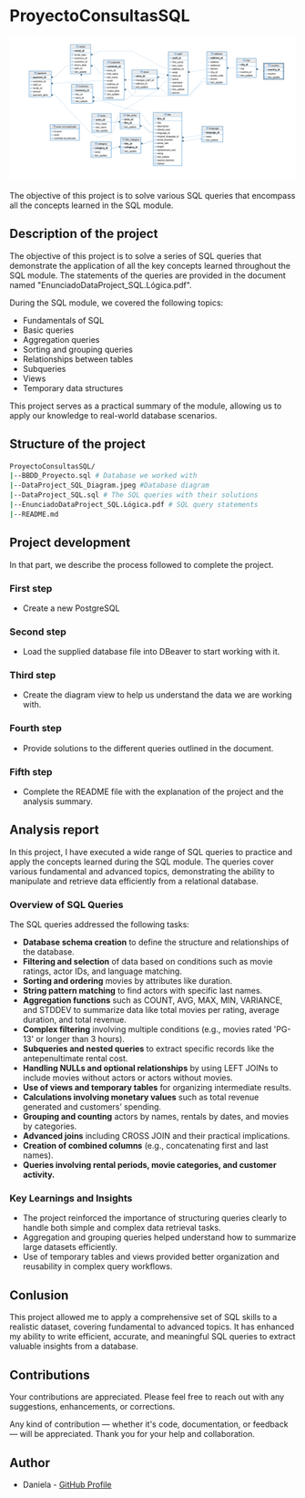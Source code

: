 # ProyectoConsultasSQL


![SQL Diagram](DataProject_SQL_Diagram.jpeg)



The objective of this project is to solve various SQL queries that encompass all the concepts learned in the SQL module.

## Description of the project
The objective of this project is to solve a series of SQL queries that demonstrate the application of all the key concepts learned throughout the SQL module. The statements of the queries are provided in the document named "EnunciadoDataProject_SQL.Lógica.pdf".

During the SQL module, we covered the following topics:
- Fundamentals of SQL
- Basic queries
- Aggregation queries
- Sorting and grouping queries
- Relationships between tables
- Subqueries
- Views
- Temporary data structures

This project serves as a practical summary of the module, allowing us to apply our knowledge to real-world database scenarios.

## Structure of the project
```bash
ProyectoConsultasSQL/
|--BBDD_Proyecto.sql # Database we worked with
|--DataProject_SQL_Diagram.jpeg #Database diagram
|--DataProject_SQL.sql # The SQL queries with their solutions
|--EnunciadoDataProject_SQL.Lógica.pdf # SQL query statements
|--README.md
```

## Project development
In that part, we describe the process followed to complete the project.

### First step
- Create a new PostgreSQL

### Second step
- Load the supplied database file into DBeaver to start working with it.

### Third step
- Create the diagram view to help us understand the data we are working with.

### Fourth step
- Provide solutions to the different queries outlined in the document.

### Fifth step
- Complete the README file with the explanation of the project and the analysis summary.

## Analysis report

In this project, I have executed a wide range of SQL queries to practice and apply the concepts learned during the SQL module. The queries cover various fundamental and advanced topics, demonstrating the ability to manipulate and retrieve data efficiently from a relational database.

### Overview of SQL Queries

The SQL queries addressed the following tasks:
- **Database schema creation** to define the structure and relationships of the database.
- **Filtering and selection** of data based on conditions such as movie ratings, actor IDs, and language matching.
- **Sorting and ordering** movies by attributes like duration.
- **String pattern matching** to find actors with specific last names.
- **Aggregation functions** such as COUNT, AVG, MAX, MIN, VARIANCE, and STDDEV to summarize data like total movies per rating, average duration, and total revenue.
- **Complex filtering** involving multiple conditions (e.g., movies rated 'PG-13' or longer than 3 hours).
- **Subqueries and nested queries** to extract specific records like the antepenultimate rental cost.
- **Handling NULLs and optional relationships** by using LEFT JOINs to include movies without actors or actors without movies.
- **Use of views and temporary tables** for organizing intermediate results.
- **Calculations involving monetary values** such as total revenue generated and customers’ spending.
- **Grouping and counting** actors by names, rentals by dates, and movies by categories.
- **Advanced joins** including CROSS JOIN and their practical implications.
- **Creation of combined columns** (e.g., concatenating first and last names).
- **Queries involving rental periods, movie categories, and customer activity.**

### Key Learnings and Insights
 - The project reinforced the importance of structuring queries clearly to handle both simple and complex data retrieval tasks.
 - Aggregation and grouping queries helped understand how to summarize large datasets efficiently.
- Use of temporary tables and views provided better organization and reusability in complex query workflows.

## Conlusion

This project allowed me to apply a comprehensive set of SQL skills to a realistic dataset, covering fundamental to advanced topics. It has enhanced my ability to write efficient, accurate, and meaningful SQL queries to extract valuable insights from a database.

## Contributions
Your contributions are appreciated. Please feel free to reach out with any suggestions, enhancements, or corrections.  

Any kind of contribution — whether it's code, documentation, or feedback — will be appreciated. Thank you for your help and collaboration.

## Author
- Daniela - [GitHub Profile](https://github.com/danielamichellod)
